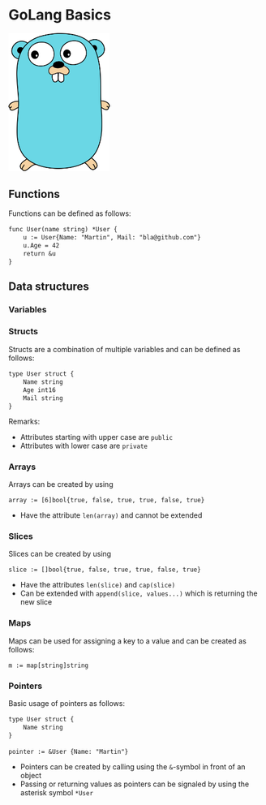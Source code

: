 # GoLang Basics

<img src="https://raw.githubusercontent.com/golang-samples/gopher-vector/master/gopher.png" width="200" />

## Functions

Functions can be defined as follows:

```golang
func User(name string) *User {
    u := User{Name: "Martin", Mail: "bla@github.com"}
    u.Age = 42
    return &u
}
```

## Data structures

### Variables


### Structs
Structs are a combination of multiple variables and can be defined as follows:

```golang
type User struct {
	Name string
	Age int16
	Mail string
}
```

Remarks:

- Attributes starting with upper case are `public`
- Attributes with lower case are `private`

### Arrays
Arrays can be created by using 
```golang
array := [6]bool{true, false, true, true, false, true}
```

- Have the attribute `len(array)` and cannot be extended

### Slices
Slices can be created by using
 
```golang
slice := []bool{true, false, true, true, false, true}
```

- Have the attributes `len(slice)` and `cap(slice)`
- Can be extended with `append(slice, values...)` which is returning the new slice

### Maps
Maps can be used for assigning a key to a value and can be created as follows:
```golang
m := map[string]string
```

### Pointers
Basic usage of pointers as follows:

```golang
type User struct {
	Name string
}

pointer := &User {Name: "Martin"}
```

- Pointers can be created by calling using the `&`-symbol in front of an object
- Passing or returning values as pointers can be signaled by using the asterisk symbol `*User`

